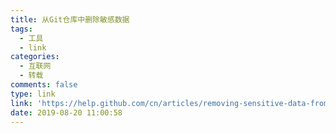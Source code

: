 ```yaml
---
title: 从Git仓库中删除敏感数据
tags:
  - 工具
  - link
categories:
  - 互联网
  - 转载
comments: false
type: link
link: 'https://help.github.com/cn/articles/removing-sensitive-data-from-a-repository'
date: 2019-08-20 11:00:58
---
```

